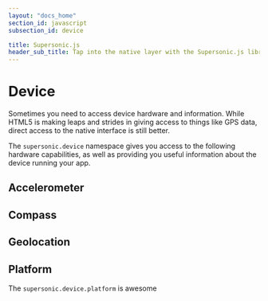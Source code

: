 ```yaml
---
layout: "docs_home"
section_id: javascript
subsection_id: device

title: Supersonic.js
header_sub_title: Tap into the native layer with the Supersonic.js library
---
```


# Device

Sometimes you need to access device hardware and information. While HTML5 is making leaps and strides in giving access to things like GPS data, direct access to the native interface is still better.

The `supersonic.device` namespace gives you access to the following hardware capabilities, as well as providing you useful information about the device running your app.

## Accelerometer

## Compass

## Geolocation

## Platform

The `supersonic.device.platform` is awesome
